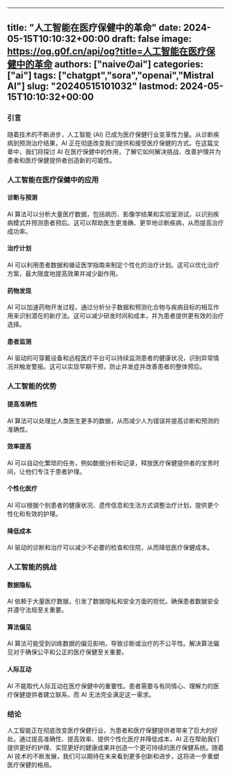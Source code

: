 
---
title: "人工智能在医疗保健中的革命"
date: 2024-05-15T10:10:32+00:00
draft: false
image: https://og.g0f.cn/api/og?title=人工智能在医疗保健中的革命
authors: ["naiveのai"]
categories: ["ai"]
tags: ["chatgpt","sora","openai","Mistral AI"]
slug: "20240515101032"
lastmod: 2024-05-15T10:10:32+00:00
---
### 引言

随着技术的不断进步，人工智能 (AI) 已成为医疗保健行业变革性力量。从诊断疾病到预测治疗结果，AI 正在彻底改变我们提供和接受医疗保健的方式。在这篇文章中，我们将探讨 AI 在医疗保健中的作用，了解它如何解决挑战、改善护理并为患者和医疗保健提供者创造新的可能性。

### 人工智能在医疗保健中的应用

#### 诊断与预测

AI 算法可以分析大量医疗数据，包括病历、影像学结果和实验室测试，以识别疾病模式并预测患者预后。这可以帮助医生更准确、更早地诊断疾病，从而提高治疗成功率。

#### 治疗计划

AI 可以利用患者数据和循证医学指南来制定个性化的治疗计划。这可以优化治疗方案，最大限度地提高效果并减少副作用。

#### 药物发现

AI 可以加速药物开发过程，通过分析分子数据和预测化合物与疾病目标的相互作用来识别潜在的新疗法。这可以减少研发时间和成本，并为患者提供更有效的治疗选择。

#### 患者监测

AI 驱动的可穿戴设备和远程医疗平台可以持续监测患者的健康状况，识别异常情况并触发警报。这可以实现早期干预，防止并发症并改善患者的整体预后。

### 人工智能的优势

#### 提高准确性

AI 算法可以处理比人类医生更多的数据，从而减少人为错误并提高诊断和预测的准确性。

#### 效率提高

AI 可以自动化繁琐的任务，例如数据分析和记录，释放医疗保健提供者的宝贵时间，让他们专注于患者护理。

#### 个性化医疗

AI 可以根据个别患者的健康状况、遗传信息和生活方式调整治疗计划，提供更个性化和有效的护理。

#### 降低成本

AI 驱动的诊断和治疗可以减少不必要的检查和住院，从而降低医疗保健成本。

### 人工智能的挑战

#### 数据隐私

AI 依赖于大量医疗数据，引发了数据隐私和安全方面的担忧。确保患者数据安全并遵守法规至关重要。

#### 算法偏见

AI 算法可能受到训练数据的偏见影响，导致诊断或治疗的不公平性。解决算法偏见对于确保公平和公正的医疗保健至关重要。

#### 人际互动

AI 不能取代人际互动在医疗保健中的重要性。患者需要与有同情心、理解力的医疗保健提供者建立联系，而 AI 无法完全满足这一需求。

### 结论

人工智能正在彻底改变医疗保健行业，为患者和医疗保健提供者带来了巨大的好处。通过提高准确性、提高效率、提供个性化医疗并降低成本，AI 正在帮助我们提供更好的护理、实现更好的健康成果并创造一个更可持续的医疗保健系统。随着 AI 技术的不断发展，我们可以期待在未来看到更多创新和进步，这将进一步重塑医疗保健的格局。
